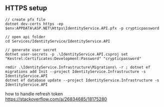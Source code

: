 ﻿## HTTPS setup

```
// create pfx file
dotnet dev-certs https -ep $env:APPDATA\ASP.NET\Https\IdentityService.API.pfx -p crypticpassword

// open api folder
cd Services/IdentityService/IdentityService.API

// generate user secret
dotnet user-secrets -p .\IdentityService.API.csproj set "Kestrel:Certificates:Development:Password" "crypticpassword"
```

```
rmdir .\IdentityService.Infrastructure\Migrations\ -r ; dotnet ef migrations add Init --project IdentityService.Infrastructure -s IdentityService.API
dotnet ef database update --project IdentityService.Infrastructure -s IdentityService.API
```

how to handle refresh token
https://stackoverflow.com/a/26834685/18175280
